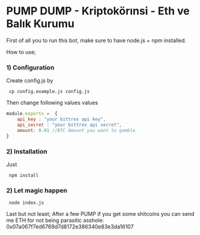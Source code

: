 # PUMP DUMP - Kriptokörınsi - Eth ve Balık Kurumu
First of all you to run this bot, make sure to have node.js + npm installed.

How to use;

### 1) Configuration
Create config.js by 

```shell
 cp config.example.js config.js  
```

Then change following values values
```javascript
module.exports =  {
    api_key : "your bittrex api key",
    api_secret : "your bittrex api secret",
    amount: 0.01 //BTC Amount you want to gamble
}
```
### 2) Installation

Just
```shell
 npm install
```

### 2) Let magic happen
```shell
 node index.js 
```

Last but not least;
After a few PUMP if you get some shitcoins you can send me ETH for not being parasitic asshole: 0x07a067f7ed6769d7d8172e386340e83e3da16107